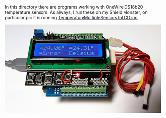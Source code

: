 In this directory there are programs working with OneWire DS18b20 temperature sensors.
As always, I run these on my Shield Monster, on particular pic it is running [TemperatureMultipleSensorsToLCD.ino](TemperatureMultipleSensorsToLCD.ino) 

![Shield Monster measuring temperature](Pic/20170612_011324-1a.jpg?raw=true "Squeezing information onto 16x2 LCD")

  
